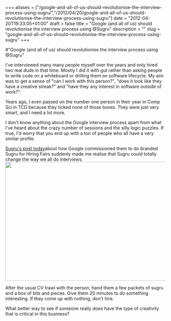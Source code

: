 +++
aliases = ["/google-and-all-of-us-should-revolutionise-the-interview-process-using-sugru/","/2012/04/20/google-and-all-of-us-should-revolutionise-the-interview-process-using-sugru"]
date = "2012-04-20T19:33:05+01:00"
draft = false
title = "Google (and all of us) should revolutionise the interview process using @Sugru"
description = ""
slug = "google-and-all-of-us-should-revolutionise-the-interview-process-using-sugru"
+++

#"Google (and all of us) should revolutionise the interview process using @Sugru"

I've interviewed many many people myself over the years and only hired two real duds in that time. Mostly I did it with gut rather than asking people to write code on a whiteboard or drilling them on software lifecycle. My aim was to get a sense of "can I work with this person?", "does it look like they have a creative streak?" and "have they any interest in software outside of work?".

Years ago, I even passed on the number one person in their year in Comp Sci in TCD because they ticked none of those boxes. They were just very smart, and I need a lot more.

I don't know anything about the Google interview process apart from what I've heard about the crazy number of sessions and the silly logic puzzles. If true, I'd worry that you end up with a ton of people who all have a very similar profile.

<a href="http://sugru.com/blog/google-commission-special-edition-sugru/">Sugru's post today</a>about how Google commissioned them to do branded Sugru for Hiring Fairs suddenly made me realise that Sugru could totally change the way we all do interviews.<img class="size-full wp-image-688 aligncenter" title="google-googru-5601" src="https://s3-eu-west-1.amazonaws.com/conoroneill.net/wp-content/uploads/2012/04/google-googru-5601.jpg" alt="" width="560" height="373" />

After the usual CV trawl with the person, hand them a few packets of sugru and a box of bits and pieces. Give them 20 minutes to do something interesting. If they come up with nothing, don't hire.

What better way to see if someone really does have the type of creativity that is critical in this business?

&nbsp;